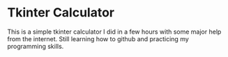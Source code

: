 # Tkinter Calculator
This is a simple tkinter calculator I did in a few hours with some major help from the internet.
Still learning how to github and practicing my programming skills.
